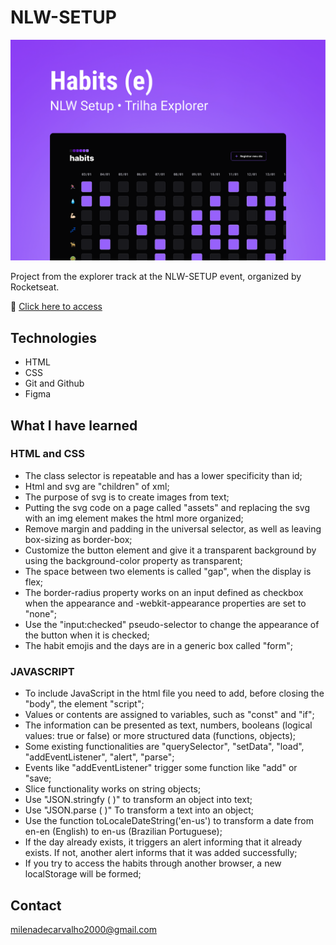 # NLW-SETUP 
![preview](./preview.png)

Project from the explorer track at the NLW-SETUP event, organized by Rocketseat.

🔗 [Click here to access](https://carvmi.github.io/nlw-setup/)

## Technologies 
- HTML
- CSS
- Git and Github
- Figma

## What I have learned
### HTML and CSS
- The class selector is repeatable and has a lower specificity than id;
- Html and svg are "children" of xml;
- The purpose of svg is to create images from text;
- Putting the svg code on a page called "assets" and replacing the svg with an img element makes the html more organized;
- Remove margin and padding in the universal selector, as well as leaving box-sizing as border-box;
- Customize the button element and give it a transparent background by using the background-color property as transparent;
- The space between two elements is called "gap", when the display is flex;
- The border-radius property works on an input defined as checkbox when the appearance and -webkit-appearance properties are set to "none";
- Use the "input:checked" pseudo-selector to change the appearance of the button when it is checked;
- The habit emojis and the days are in a generic box called "form";

### JAVASCRIPT
- To include JavaScript in the html file you need to add, before closing the "body", the element "script";
- Values or contents are assigned to variables, such as "const" and "if";
- The information can be presented as text, numbers, booleans (logical values: true or false) or more structured data (functions, objects);
- Some existing functionalities are "querySelector", "setData", "load", "addEventListener", "alert", "parse";
- Events like "addEventListener" trigger some function like "add" or "save;
- Slice functionality works on string objects;
- Use "JSON.stringfy ( )" to transform an object into text;
- Use "JSON.parse ( )" To transform a text into an object;
- Use the function toLocaleDateString('en-us') to transform a date from en-en (English) to en-us (Brazilian Portuguese);
- If the day already exists, it triggers an alert informing that it already exists. If not, another alert informs that it was added successfully;
- If you try to access the habits through another browser, a new localStorage will be formed;

## Contact
milenadecarvalho2000@gmail.com
